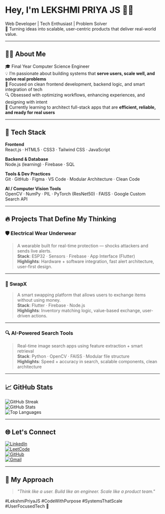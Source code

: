 # Hey, I'm **LEKSHMI PRIYA JS** 👩‍💻

Web Developer | Tech Enthusiast | Problem Solver  
🚀 Turning ideas into scalable, user-centric products that deliver real-world value.

---

## 👩‍💻 About Me

🎓 Final Year Computer Science Engineer  
💡 I’m passionate about building systems that **serve users, scale well, and solve real problems**  
🧠 Focused on clean frontend development, backend logic, and smart integration of tech  
🔍 Obsessed with optimizing workflows, enhancing experiences, and designing with intent  
🌱 Currently learning to architect full-stack apps that are **efficient, reliable, and ready for real users**

---

## 💼 Tech Stack

**Frontend**  
React.js · HTML5 · CSS3 · Tailwind CSS · JavaScript

**Backend & Database**  
Node.js (learning) · Firebase · SQL

**Tools & Dev Practices**  
Git · GitHub · Figma · VS Code · Modular Architecture · Clean Code

**AI / Computer Vision Tools**  
OpenCV · NumPy · PIL · PyTorch (ResNet50) · FAISS · Google Custom Search API

---

## 🔥 Projects That Define My Thinking

### 🛡️ Electrical Wear Underwear  
> A wearable built for real-time protection — shocks attackers and sends live alerts.  
**Stack**: ESP32 · Sensors · Firebase · App Interface (Flutter)  
**Highlights**: Hardware + software integration, fast alert architecture, user-first design.

---

### 🔄 SwapX  
> A smart swapping platform that allows users to exchange items without using money.  
**Stack**: Flutter · Firebase · Node.js  
**Highlights**: Inventory matching logic, value-based exchange, user-driven actions.

---

### 🔍 AI-Powered Search Tools  
> Real-time image search apps using feature extraction + smart retrieval  
**Stack**: Python · OpenCV · FAISS · Modular file structure  
**Highlights**: Speed + accuracy in search, scalable components, clean architecture

---

## 📈 GitHub Stats

![GitHub Streak](https://github-readme-streak-stats.herokuapp.com/?user=Lekshmi82&theme=tokyonight&hide_border=true)  
![GitHub Stats](https://github-readme-stats.vercel.app/api?username=Lekshmi82&show_icons=true&theme=tokyonight&hide_border=true)  
![Top Languages](https://github-readme-stats.vercel.app/api/top-langs/?username=Lekshmi82&layout=compact&theme=tokyonight&hide_border=true)

---

## 🌐 Let's Connect

[![LinkedIn](https://img.shields.io/badge/-LinkedIn-0A66C2?style=flat&logo=linkedin&logoColor=white)](https://www.linkedin.com/in/lekshmi-priya-j-s--8684382a9/)  
[![LeetCode](https://img.shields.io/badge/-LeetCode-FFA116?style=flat&logo=leetcode&logoColor=black)](https://leetcode.com/u/Lekshmi82/)  
[![GitHub](https://img.shields.io/badge/-GitHub-181717?style=flat&logo=github&logoColor=white)](https://github.com/Lekshmi82)  
[![Gmail](https://img.shields.io/badge/-Gmail-D14836?style=flat&logo=gmail&logoColor=white)](mailto:lekshmipriya8212@gmail.com)

---

## 🧠 My Approach

> _"Think like a user. Build like an engineer. Scale like a product team."_  

#LekshmiPriyaJS #CodeWithPurpose #SystemsThatScale #UserFocusedTech 🚀
